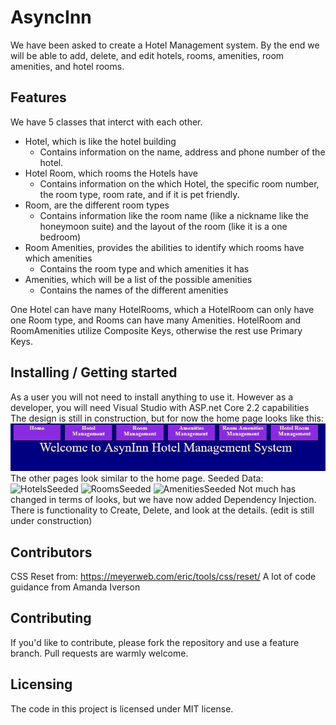 # AsyncInn
We have been asked to create a Hotel Management system. By the end we will be able to add, delete, and edit hotels, rooms, amenities, room amenities, and hotel rooms.

## Features
We have 5 classes that interct with each other.
- Hotel, which is like the hotel building
	- Contains information on the name, address and phone number of the hotel.
- Hotel Room, which rooms the Hotels have
	- Contains information on the which Hotel, the specific room number, the room type, room rate, and if it is pet friendly.
- Room, are the different room types
	- Contains information like the room name (like a nickname like the honeymoon suite) and the layout of the room (like it is a one bedroom)
- Room Amenities, provides the abilities to identify which rooms have which amenities
	- Contains the room type and which amenities it has
- Amenities, which will be a list of the possible amenities
	- Contains the names of the different amenities

One Hotel can have many HotelRooms, which a HotelRoom can only have one Room type, and Rooms can have many Amenities.
HotelRoom and RoomAmenities utilize Composite Keys, otherwise the rest use Primary Keys.

## Installing / Getting started
As a user you will not need to install anything to use it.
However as a developer, you will need Visual Studio with ASP.net Core 2.2 capabilities
The design is still in construction, but for now the home page looks like this:
![home](./images/endof13view.JPG)
The other pages look similar to the home page.
Seeded Data:
![HotelsSeeded](./imges/seeded1.JPG)
![RoomsSeeded](./imges/seeded2.JPG)
![AmenitiesSeeded](./imges/seeded3.JPG)
Not much has changed in terms of looks, but we have now added Dependency Injection. There is functionality to Create, Delete, and look at the details. (edit is still under construction)

## Contributors

CSS Reset from: https://meyerweb.com/eric/tools/css/reset/
A lot of code guidance from Amanda Iverson

## Contributing

If you'd like to contribute, please fork the repository and use a feature
branch. Pull requests are warmly welcome.


## Licensing

The code in this project is licensed under MIT license.
